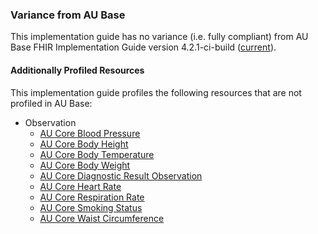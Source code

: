 ### Variance from AU Base
This implementation guide has no variance (i.e. fully compliant) from AU Base FHIR Implementation Guide version 4.2.1-ci-build ([current](https://build.fhir.org/ig/hl7au/au-fhir-base/)).

#### Additionally Profiled Resources
This implementation guide profiles the following resources that are not profiled in AU Base:

- Observation
  - [AU Core Blood Pressure](https://build.fhir.org/ig/hl7au/au-fhir-core/StructureDefinition-au-core-bloodpressure.html)
  - [AU Core Body Height](https://build.fhir.org/ig/hl7au/au-fhir-core/StructureDefinition-au-core-bodyheight.html)
  - [AU Core Body Temperature](https://build.fhir.org/ig/hl7au/au-fhir-core/StructureDefinition-au-core-bodytemp.html)
  - [AU Core Body Weight](https://build.fhir.org/ig/hl7au/au-fhir-core/StructureDefinition-au-core-bodyweight.html)
  - [AU Core Diagnostic Result Observation](https://build.fhir.org/ig/hl7au/au-fhir-core/StructureDefinition-au-core-diagnosticresult.html)
  - [AU Core Heart Rate](https://build.fhir.org/ig/hl7au/au-fhir-core/StructureDefinition-au-core-heartrate.html)
  - [AU Core Respiration Rate](https://build.fhir.org/ig/hl7au/au-fhir-core/StructureDefinition-au-core-resprate.html)
  - [AU Core Smoking Status](https://build.fhir.org/ig/hl7au/au-fhir-core/StructureDefinition-au-core-smokingstatus.html)
  - [AU Core Waist Circumference](https://build.fhir.org/ig/hl7au/au-fhir-core/StructureDefinition-au-core-waistcircum.html)
